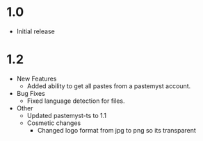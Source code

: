 # 1.0
- Initial release

# 1.2
- New Features
    - Added ability to get all pastes from a pastemyst account.
- Bug Fixes
    - Fixed language detection for files.
- Other
    - Updated pastemyst-ts to 1.1
    - Cosmetic changes
        - Changed logo format from jpg to png so its transparent